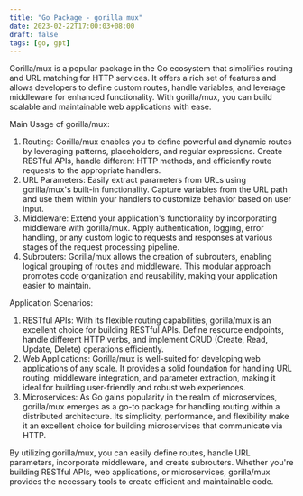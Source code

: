 ```yaml
---
title: "Go Package - gorilla mux"
date: 2023-02-22T17:00:03+08:00
draft: false
tags: [go, gpt]
---
```


Gorilla/mux is a popular package in the Go ecosystem that simplifies routing and URL matching for HTTP services. It offers a rich set of features and allows developers to define custom routes, handle variables, and leverage middleware for enhanced functionality. With gorilla/mux, you can build scalable and maintainable web applications with ease.

Main Usage of gorilla/mux:

1. Routing: Gorilla/mux enables you to define powerful and dynamic routes by leveraging patterns, placeholders, and regular expressions. Create RESTful APIs, handle different HTTP methods, and efficiently route requests to the appropriate handlers.
2. URL Parameters: Easily extract parameters from URLs using gorilla/mux's built-in functionality. Capture variables from the URL path and use them within your handlers to customize behavior based on user input.
3. Middleware: Extend your application's functionality by incorporating middleware with gorilla/mux. Apply authentication, logging, error handling, or any custom logic to requests and responses at various stages of the request processing pipeline.
4. Subrouters: Gorilla/mux allows the creation of subrouters, enabling logical grouping of routes and middleware. This modular approach promotes code organization and reusability, making your application easier to maintain.

Application Scenarios:

1. RESTful APIs: With its flexible routing capabilities, gorilla/mux is an excellent choice for building RESTful APIs. Define resource endpoints, handle different HTTP verbs, and implement CRUD (Create, Read, Update, Delete) operations efficiently.
2. Web Applications: Gorilla/mux is well-suited for developing web applications of any scale. It provides a solid foundation for handling URL routing, middleware integration, and parameter extraction, making it ideal for building user-friendly and robust web experiences.
3. Microservices: As Go gains popularity in the realm of microservices, gorilla/mux emerges as a go-to package for handling routing within a distributed architecture. Its simplicity, performance, and flexibility make it an excellent choice for building microservices that communicate via HTTP.

By utilizing gorilla/mux, you can easily define routes, handle URL parameters, incorporate middleware, and create subrouters. Whether you're building RESTful APIs, web applications, or microservices, gorilla/mux provides the necessary tools to create efficient and maintainable code.
